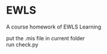 # EWLS
A course homework of EWLS Learning  
  
put the .mis file in current folder  
run check.py   

